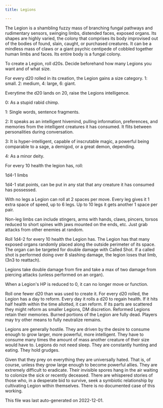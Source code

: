 ```yaml
---
title: Legions

---
```


The Legion is a shambling fuzzy mass of branching fungal pathways and rudimentary sensors, swinging limbs, distended faces, exposed organs. Its shapes are highly varied, the colony that comprises its body improvised out of the bodies of found, slain, caught, or purchased creatures. It can be a mindless mass of claws or a giant psychic centipede of cobbled together human limbs and faces. Its entire body is a fungal colony.

To create a Legion, roll d20s. Decide beforehand how many Legions you want and of what size. 

For every d20 rolled in its creation, the Legion gains a size category. 1: small. 2: medium, 4: large, 6: giant.

Everytime the d20 lands on 20, raise the Legions intelligence.

0: As a stupid rabid chimp.

1: Single words, sentence fragments.

2: It speaks as an intelligent hivemind, pulling information, preferences, and memories from the intelligent creatures it has consumed. It flits between personalities during conversation.

3: It is hyper-intelligent, capable of inscrutable magic, a powerful being comparable to a sage, a demigod, or a great demon, depending.

4: As a minor deity.

For every 10 health the legion has, roll:

1d4-1 limbs

1d4-1 stat points, can be put in any stat that any creature it has consumed has possessed.  

With no legs a Legion can roll at 2 spaces per move. Every leg gives it 1 extra space of speed, up to 6 legs. Up to 10 legs it gets another 1 space per pair.  

Non-leg limbs can include stingers, arms with hands, claws, pincers, torsos reduced to short spines with jaws mounted on the ends, etc. Just grab attacks from other enemies at random.  

Roll 1d4-2 for every 10 health the Legion has. The Legion has that many exposed organs randomly placed along the outside perimeter of its space. The organ can be targeted for double damage with Called Shot. If a called shot is performed doing over 8 slashing damage, the legion loses that limb, (3n3 to reattach).  

Legions take double damage from fire and take a max of two damage from piercing attacks (unless performed on an organ).  

When a Legion's HP is reduced to 0, it can no longer move or function.  

Roll one fewer d20 than was used to create it. For every d20 rolled, the Legion has a day to reform. Every day it rolls a d20 to regain health. If it hits half health within the time allotted, it can reform. If its parts are scattered they might reform as smaller Legions, DM discretion. Reformed Legions retain their memories. Burned portions of the Legion are fully dead. Players may try other means to fully neutralize remains.  

Legions are generally hostile. They are driven by the desire to consume enough to grow larger, more powerful, more intelligent. They have to consume many times the amount of mass another creature of their size would have to. Legions do not need sleep. They are constantly hunting and eating. They hold grudges.  

Given that they prey on everything they are universally hated. That is, of course, unless they grow large enough to become powerful allies. They are extremely difficult to eradicate. Their invisible spores hang in the air waiting to colonize the sick or recently deceased. There are whispered stories of those who, in a desperate bid to survive, seek a symbiotic relationship by cultivating Legion within themselves. There is no documented case of this working.  


  

This file was last auto-generated on 2022-12-01.